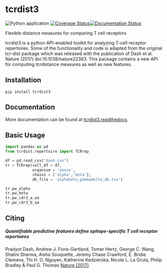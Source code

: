 # tcrdist3

![Python application](https://github.com/kmayerb/tcrdist3/workflows/Python%20application/badge.svg?event=push) [![Coverage Status](https://coveralls.io/repos/github/kmayerb/tcrdist3/badge.svg?branch=master)](https://coveralls.io/github/kmayerb/tcrdist3?branch=master)[![Documentation Status](https://readthedocs.org/projects/tcrdist3/badge/?version=latest)](https://tcrdist3.readthedocs.io/en/latest/?badge=latest)

Flexible distance measures for comparing T cell receptors 

tcrdist3 is a python API-enabled toolkit for analyzing T-cell receptor repertoires. Some of the functionality and code is adapted from the original tcr-dist package which was released with the publication of Dash et al. Nature (2017) doi:10.1038/nature22383. This package contains a new API for computing tcrdistance measures as well as new features.


## Installation

```
pip install tcrdist3
```

## Documentation

More documentation can be found at [tcrdist3.readthedocs](https://tcrdist3.readthedocs.io/).

## Basic Usage

```python
import pandas as pd
from tcrdist.repertoire import TCRrep

df = pd.read_csv("dash.csv")
tr = TCRrep(cell_df = df, 
            organism = 'mouse', 
            chains = ['alpha','beta'], 
            db_file = 'alphabeta_gammadelta_db.tsv')

tr.pw_alpha
tr.pw_beta
tr.pw_cdr3_a_aa
tr.pw_cdr3_b_aa
```

## Citing

##### Quantifiable predictive features define epitope-specific T cell receptor repertoires

Pradyot Dash, Andrew J. Fiore-Gartland, Tomer Hertz, George C. Wang, Shalini Sharma, Aisha Souquette, Jeremy Chase Crawford, E. Bridie Clemens, Thi H. O. Nguyen, Katherine Kedzierska, Nicole L. La Gruta, Philip Bradley & Paul G. Thomas [Nature (2017)](https://doi.org/10.1038/nature22383).
